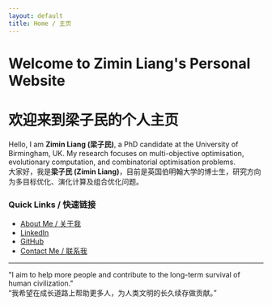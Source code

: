 ```yaml
---
layout: default
title: Home / 主页
---
```


# Welcome to Zimin Liang's Personal Website 
# 欢迎来到梁子民的个人主页 

Hello, I am **Zimin Liang (梁子民)**, a PhD candidate at the University of Birmingham, UK. My research focuses on multi-objective optimisation, evolutionary computation, and combinatorial optimisation problems.  
大家好，我是**梁子民 (Zimin Liang)**，目前是英国伯明翰大学的博士生，研究方向为多目标优化、演化计算及组合优化问题。

### Quick Links / 快速链接
- [About Me / 关于我](about.md)
- [LinkedIn](https://www.linkedin.com/in/zimin-liang/)
- [GitHub](https://github.com/Zim-L)
- [Contact Me / 联系我](mailto:zimin.liang@outlook.com)

---
"I aim to help more people and contribute to the long-term survival of human civilization."  
“我希望在成长道路上帮助更多人，为人类文明的长久续存做贡献。”
